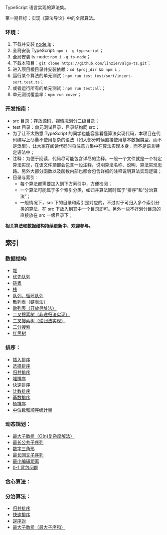 TypeScript 语言实现的算法集。

第一期目标：实现《算法导论》中的全部算法。

### 环境：
1. 下载并安装 [node.js](https://nodejs.org/en/download/)；
2. 全局安装 TypeScript: `npm i -g typescript`；
3. 全局安装 ts-node: `npm i -g ts-node`；
4. 下载本项目：`git clone https://github.com/linzier/algo-ts.git`；
5. 进入项目根目录并安装依赖：`cd $proj_dir && npm i`；
6. 运行某个算法的单元测试：`npm run test test/sort/insert-sort.test.ts`；
7. 或者运行所有的单元测试：`npm run test:all`；
8. 单元测试覆盖率：`npm run cover`；

### 开发指南：
- src 目录：存放源码，视情况划分二级目录；
- test 目录：单元测试目录，目录结构同 src；
- 为了让不太熟悉 TypeScript 的同学也能容易看懂算法实现代码，本项目在代码编写上尽量不使用复杂的语法（如大部分时候直接使用基本数据类型，而不是泛型），让大家在阅读代码时将注意力集中在算法实现本身，而不是语言特定语法中；
- 注释：为便于阅读，代码尽可能包含详尽的注释。一般一个文件就是一个特定算法实现，在该文件顶部会包含一段注释，说明算法名称、说明、算法实现思路。另外大部分函数以及函数内部也都会包含详细的注释说明算法实现逻辑；
- 目录与索引：
  - 每个算法都需要加入到下方索引中，方便检阅；
  - 一个算法可能属于多个索引分类，如归并算法同时属于“排序”和“分治算法”；
  - 一般情况下，src 下的目录和索引是对应的，不过对于可归入多个索引分类的算法，在 src 下放入到其中一个目录即可。另外一些不好划分目录的直接放在 src 一级目录下；

**相关算法和数据结构持续更新中，欢迎参与。**

索引
------

### 数据结构:
- [堆](./src/data-structure/heap.ts)
- [优先队列](./src/data-structure/priority-queue.ts)
- [链表](./src/data-structure/link.ts)
- [栈](./src/data-structure/stack.ts)
- [队列、循环队列](./src/data-structure/queue.ts)
- [散列表（链表法）](./src/data-structure/hashtable1.ts)
- [散列表（开放寻址法）](./src/data-structure/hashtable2.ts)
- [二叉搜索树（非递归法实现）](./src/data-structure/bin-search-tree.ts)
- [二叉搜索树（递归法实现）](./src/data-structure/bin-search-tree2.ts)
- [二分搜索](./src/data-structure/bin-search.ts)
- [红黑树](./src/data-structure/red-black-tree.ts)

### 排序：
- [插入排序](./src/sort/insert-sort.ts)
- [选择排序](./src/sort/select-sort.ts)
- [归并排序](./src/sort/merge-sort.ts)
- [堆排序](./src/sort/heap-sort.ts)
- [快速排序](./src/sort/quick-sort.ts)
- [计数排序](./src/sort/count-sort.ts)
- [基数排序](./src/sort/radix-sort.ts)
- [桶排序](./src/sort/bucket-sort.ts)
- [中位数和顺序统计量](./src/sort/order-statistic.ts)

### 动态规划：
- [最大子数组（O(n)复杂度解法）](./src/dp/maximum-subarray.ts)
- [最长公共子序列](./src/dp/longest-common-subsequence.ts)
- [数字三角形](./src/dp/number-triangle.ts)
- [最长回文子序列](./src/dp/longest-palindrome-subseq.ts)
- [最小编辑距离](./src/dp/min-edit-distance.ts)
- [0-1 背包问题](./src/dp/0-1-knapsack.ts)

### 贪心算法：

### 分治算法：
- [归并排序](./src/sort/merge-sort.ts)
- [快速排序](./src/sort/quick-sort.ts)
- [逆序对](./src/divide-and-conquer/inversion-pair.ts)
- [最大子数组（最大子序和）](./src/divide-and-conquer/maximum-subarray.ts)
